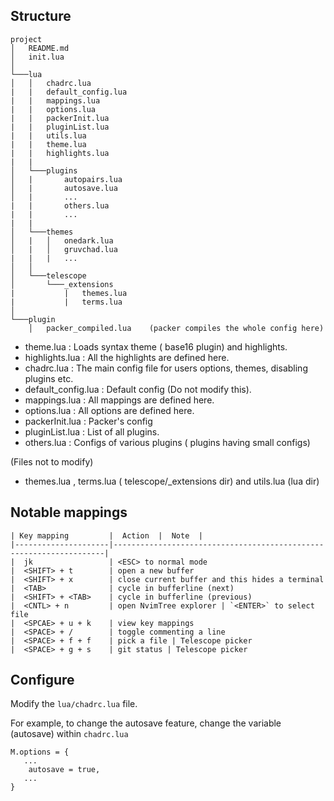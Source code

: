 ## Structure
```
project
│   README.md
│   init.lua 
│
└───lua
│   │   chadrc.lua              
|   |   default_config.lua      
|   |   mappings.lua            
|   |   options.lua             
|   |   packerInit.lua          
|   |   pluginList.lua          
|   |   utils.lua               
|   |   theme.lua
|   |   highlights.lua
|   |   
│   └───plugins
│   |       autopairs.lua
│   |       autosave.lua
│   |       ...
|   |       others.lua          
|   |       ...                
|   |
│   └───themes
│   |   │   onedark.lua        
│   |   │   gruvchad.lua
|   |   |   ...                
│   │
│   └───telescope
│       └───_extensions
|           |   themes.lua     
|           |   terms.lua      
│   
└───plugin                     
    │   packer_compiled.lua    (packer compiles the whole config here) 
```

- theme.lua : Loads syntax theme ( base16 plugin) and highlights.
- highlights.lua : All the highlights are defined here.
- chadrc.lua : The main config file for users options, themes, disabling plugins etc.
- default_config.lua : Default config (Do not modify this).
- mappings.lua : All mappings are defined here. 
- options.lua : All options are defined here.
- packerInit.lua :  Packer's config 
- pluginList.lua : List of all plugins. 
- others.lua : Configs of various plugins ( plugins having small configs)

(Files not to modify)

- themes.lua , terms.lua ( telescope/_extensions dir) and utils.lua (lua dir) 

## Notable mappings
```
| Key mapping         |  Action  |  Note  |
|---------------------|--------------------------------------------------------------------| 
|  jk                 | <ESC> to normal mode 
|  <SHIFT> + t        | open a new buffer 
|  <SHIFT> + x        | close current buffer and this hides a terminal
|  <TAB>              | cycle in bufferline (next) 
|  <SHIFT> + <TAB>    | cycle in bufferline (previous)
|  <CNTL> + n         | open NvimTree explorer | `<ENTER>` to select file 
|  <SPCAE> + u + k    | view key mappings 
|  <SPACE> + /        | toggle commenting a line 
|  <SPACE> + f + f    | pick a file | Telescope picker  
|  <SPACE> + g + s    | git status | Telescope picker  
```

## Configure
Modify the ```lua/chadrc.lua``` file.

For example, to change the autosave feature, change the variable (autosave) within `chadrc.lua`
```
M.options = {
   ...
    autosave = true,
   ...
}
```

